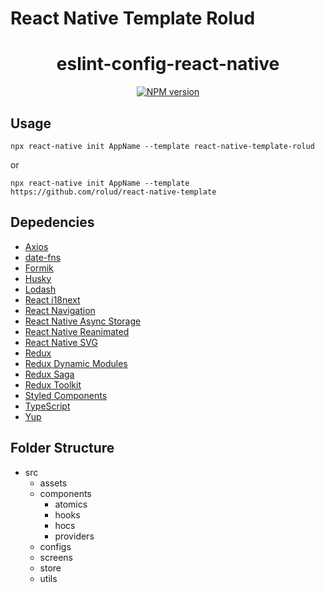 # React Native Template Rolud

<div align="center">

# eslint-config-react-native

[![NPM version][npmjs-badge]][npmjs-com]

</div>

## Usage
```
npx react-native init AppName --template react-native-template-rolud
```
or
```
npx react-native init AppName --template https://github.com/rolud/react-native-template
```

## Depedencies
- [Axios](https://axios-http.com/docs/intro)
- [date-fns](https://date-fns.org/)
- [Formik](https://formik.org/)
- [Husky](https://typicode.github.io/husky/#/)
- [Lodash](https://lodash.com/)
- [React i18next](https://react.i18next.com/)
- [React Navigation](https://reactnavigation.org/)
- [React Native Async Storage](https://react-native-async-storage.github.io/async-storage/)
- [React Native Reanimated](https://docs.swmansion.com/react-native-reanimated/)
- [React Native SVG](https://github.com/react-native-svg/react-native-svg)
- [Redux](https://react-redux.js.org/)
- [Redux Dynamic Modules](https://redux-dynamic-modules.js.org/#/)
- [Redux Saga](https://redux-saga.js.org/)
- [Redux Toolkit](https://redux-toolkit.js.org/)
- [Styled Components](https://styled-components.com/)
- [TypeScript](https://www.typescriptlang.org/)
- [Yup](https://github.com/jquense/yup)

## Folder Structure
- src
    - assets
    - components
        - atomics
        - hooks
        - hocs
        - providers
    - configs
    - screens
    - store
    - utils
 

[npmjs-badge]: https://img.shields.io/npm/v/react-native-template-rolud.svg?logo=npm
[npmjs-com]: https://www.npmjs.com/package/react-native-template-rolud